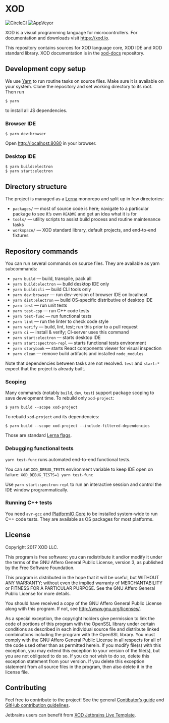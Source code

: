 # XOD

[![CircleCI](https://circleci.com/gh/xodio/xod/tree/master.svg?style=shield)](https://circleci.com/gh/xodio/xod/tree/master) [![AppVeyor](https://ci.appveyor.com/api/projects/status/vk5ngjb4xw4m60ks?svg=true)](https://ci.appveyor.com/project/xod/xod)

XOD is a visual programming language for microcontrollers. For documentation and downloads visit https://xod.io.

This repository contains sources for XOD language core, XOD IDE and XOD standard library. XOD documentation is in the [xod-docs](https://github.com/xodio/xod-docs) repository.

## Development copy setup

We use [Yarn](https://yarnpkg.com/lang/en/) to run routine tasks on source files. Make sure it is available on your system. Clone the repository and set working directory to its root. Then run

    $ yarn

to install all JS dependencies.

### Browser IDE

    $ yarn dev:browser

Open <http://localhost:8080> in your browser.

### Desktop IDE

    $ yarn build:electron
    $ yarn start:electron

## Directory structure

The project is managed as a [Lerna](https://github.com/lerna/lerna) monorepo and split up in few directories:

* `packages/` — most of source code is here; navigate to a particular package to see it’s own `README` and get an idea what it is for
* `tools/` — utility scripts to assist build process and routine maintenance tasks
* `workspace/` — XOD standard library, default projects, and end-to-end fixtures

## Repository commands

You can run several commands on source files. They are available as yarn subcommands:

* `yarn build` — build, transpile, pack all
* `yarn build:electron` — build desktop IDE only
* `yarn build:cli` — build CLI tools only
* `yarn dev:browser` — run dev-version of browser IDE on localhost
* `yarn dist:electron` — build OS-specific distributive of desktop IDE
* `yarn test` — run unit tests
* `yarn test-cpp` — run C++ code tests
* `yarn test-func` — run functional tests
* `yarn lint` — run the linter to check code style
* `yarn verify` — build, lint, test; run this prior to a pull request
* `yarn ci` — install & verify; CI-server uses this command
* `yarn start:electron` — starts desktop IDE
* `yarn start:spectron-repl` — starts functional tests environment
* `yarn storybook` — starts React components viewer for visual inspection
* `yarn clean` — remove build artifacts and installed `node_modules`

Note that dependencies between tasks are not resolved. `test` and `start:*` expect that the project is already built.

### Scoping

Many commands (notably `build`, `dev`, `test`) support package scoping to save development time. To rebuild only `xod-project`:

    $ yarn build --scope xod-project

To rebuild `xod-project` and its dependencies:

    $ yarn build --scope xod-project --include-filtered-dependencies

Those are standard [Lerna flags](https://github.com/lerna/lerna#flags).

### Debugging functional tests

`yarn test-func` runs automated end-to-end functional tests.

You can set `XOD_DEBUG_TESTS` environment variable to keep IDE open on failure: `XOD_DEBUG_TESTS=1 yarn test-func`

Use `yarn start:spectron-repl` to run an interactive session and control the IDE window programmatically.

### Running C++ tests

You need `avr-gcc` and [PlatformIO Core](http://platformio.org/get-started/cli) to be installed system-wide to run C++ code tests. They are available as OS packages for most platforms.

## License

Copyright 2017 XOD LLC.

This program is free software: you can redistribute it and/or modify it under the terms of the GNU Affero General Public License, version 3, as published by the Free Software Foundation.

This program is distributed in the hope that it will be useful, but WITHOUT ANY WARRANTY; without even the implied warranty of MERCHANTABILITY or FITNESS FOR A PARTICULAR PURPOSE. See the GNU Affero General Public License for more details.

You should have received a copy of the GNU Affero General Public License along with this program. If not, see <http://www.gnu.org/licenses/>.

As a special exception, the copyright holders give permission to link the code of portions of this program with the OpenSSL library under certain conditions as described in each individual source file and distribute linked combinations including the program with the OpenSSL library. You must comply with the GNU Affero General Public License in all respects for all of the code used other than as permitted herein. If you modify file(s) with this exception, you may extend this exception to your version of the file(s), but you are not obligated to do so. If you do not wish to do so, delete this exception statement from your version. If you delete this exception statement from all source files in the program, then also delete it in the license file.

## Contributing

Feel free to contribute to the project! See the general [Contibutor’s guide](https://xod.io/docs/contributing/) and [GitHub contribution guidelines](./CONTRIBUTING.md).

Jetbrains users can benefit from [XOD Jetbrains Live Template](tools/xod-jetbrains-live-template/xod-jetbrains-live-template.md).
